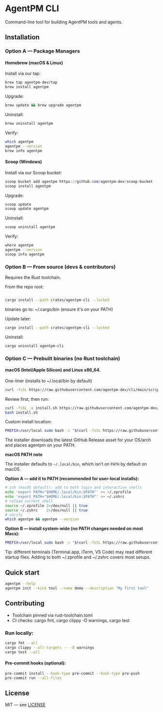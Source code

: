 # AgentPM CLI

Command-line tool for building AgentPM tools and agents.

## Installation

### Option A — Package Managers

#### Homebrew (macOS & Linux)

Install via our tap:
```bash
brew tap agentpm-dev/tap
brew install agentpm
```

Upgrade:
```bash
brew update && brew upgrade agentpm
```

Uninstall:
```bash
brew uninstall agentpm
```

Verify:
```bash
which agentpm
agentpm --version
brew info agentpm
```

#### Scoop (Windows)

Install via our Scoop bucket:
```powershell
scoop bucket add agentpm https://github.com/agentpm-dev/scoop-bucket
scoop install agentpm
```

Upgrade:
```powershell
scoop update
scoop update agentpm
```

Uninstall:
```bash
scoop uninstall agentpm
```

Verify:
```bash
where agentpm
agentpm --version
scoop info agentpm
```

### Option B — From source (devs & contributors)

Requires the Rust toolchain.

From the repo root:
```bash

cargo install --path crates/agentpm-cli --locked
```
binaries go to: ~/.cargo/bin (ensure it's on your PATH)

Update later:
```bash
cargo install --path crates/agentpm-cli --locked
```

Uninstall:
```bash
cargo uninstall agentpm-cli
```

### Option C — Prebuilt binaries (no Rust toolchain)

#### macOS (Intel/Apple Silicon) and Linux x86_64.

One-liner (installs to ~/.local/bin by default)
```bash
curl -fsSL https://raw.githubusercontent.com/agentpm-dev/cli/main/scripts/install-latest.sh | bash
```

Review first, then run:
```bash
curl -fsSL -o install.sh https://raw.githubusercontent.com/agentpm-dev/cli/main/scripts/install-latest.sh
bash install.sh
```

Custom install location:
```bash
PREFIX=/usr/local sudo bash -c "$(curl -fsSL https://raw.githubusercontent.com/agentpm-dev/cli/main/scripts/install-latest.sh)"
```

The installer downloads the latest GitHub Release asset for your OS/arch and places agentpm on your PATH.

**macOS PATH note**

The installer defaults to `~/.local/bin`, which isn’t on `PATH` by default on macOS.

**Option A — add it to PATH (recommended for user-local installs):**
```bash
# zsh (macOS default): add to both login and interactive shells
echo 'export PATH="$HOME/.local/bin:$PATH"' >> ~/.zprofile
echo 'export PATH="$HOME/.local/bin:$PATH"' >> ~/.zshrc
# reload current shell
source ~/.zprofile 2>/dev/null || true
source ~/.zshrc    2>/dev/null || true
# verify
which agentpm && agentpm --version
```

**Option B — install system-wide (no PATH changes needed on most Macs):**
```bash
PREFIX=/usr/local sudo bash -c "$(curl -fsSL https://raw.githubusercontent.com/agentpm-dev/cli/main/scripts/install-latest.sh)"
```
Tip: different terminals (Terminal.app, iTerm, VS Code) may read different startup files. Adding to both ~/.zprofile and ~/.zshrc covers most setups.

## Quick start

```bash
agentpm --help
agentpm init --kind tool --name demo --description "My first tool"
```

## Contributing

- Toolchain pinned via rust-toolchain.toml
- CI checks: cargo fmt, cargo clippy -D warnings, cargo test

### Run locally:

```bash
cargo fmt --all
cargo clippy --all-targets -- -D warnings
cargo test --all
```

#### Pre-commit hooks (optional):

```bash
pre-commit install --hook-type pre-commit --hook-type pre-push
pre-commit run --all-files
```

## License

MIT — see [LICENSE](https://raw.githubusercontent.com/agentpm-dev/cli/refs/heads/main/LICENSE)
